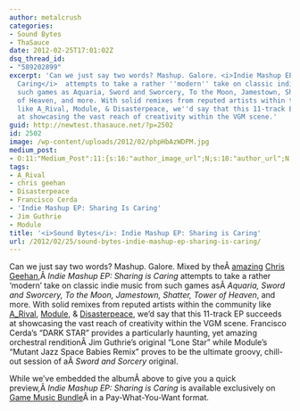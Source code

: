 ```yaml
---
author: metalcrush
categories:
- Sound Bytes
- ThaSauce
date: 2012-02-25T17:01:02Z
dsq_thread_id:
- "589202899"
excerpt: 'Can we just say two words? Mashup. Galore. <i>Indie Mashup EP: Sharing is
  Caring</i>  attempts to take a rather ''modern'' take on classic indie music from
  such games as Aquaria, Sword and Sworcery, To the Moon, Jamestown, Shatter, Tower
  of Heaven, and more. With solid remixes from reputed artists within the community
  like A_Rival, Module, & Disasterpeace, we''d say that this 11-track EP succeeds
  at showcasing the vast reach of creativity within the VGM scene.'
guid: http://newtest.thasauce.net/?p=2502
id: 2502
image: /wp-content/uploads/2012/02/phpHbAzWDPM.jpg
medium_post:
- O:11:"Medium_Post":11:{s:16:"author_image_url";N;s:10:"author_url";N;s:11:"byline_name";N;s:12:"byline_email";N;s:10:"cross_link";N;s:2:"id";N;s:21:"follower_notification";N;s:7:"license";N;s:14:"publication_id";N;s:6:"status";N;s:3:"url";N;}
tags:
- A_Rival
- chris geehan
- Disasterpeace
- Francisco Cerda
- 'Indie Mashup EP: Sharing Is Caring'
- Jim Guthrie
- Module
title: '<i>Sound Bytes</i>: Indie Mashup EP: Sharing is Caring'
url: /2012/02/25/sound-bytes-indie-mashup-ep-sharing-is-caring/
---
```


Can we just say two words? Mashup. Galore. Mixed by theÂ [amazing](http://thasauce.net/2011/08/17/howard-drossin-backs-up-splatterhouse-remixes/) [Chris Geehan](http://hyperduck.co.uk/),Â _Indie Mashup EP: Sharing is Caring_ attempts to take a rather &#8216;modern&#8217; take on classic indie music from such games asÂ _Aquaria, Sword and Sworcery, To the Moon, Jamestown, Shatter, Tower of Heaven_, and more. With solid remixes from reputed artists within the community like [A_Rival](http://blog.planetskill.com/), [Module](http://www.module.co.nz/), & [Disasterpeace](http://disasterpeace.com/), we&#8217;d say that this 11-track EP succeeds at showcasing the vast reach of creativity within the VGM scene. Francisco Cerda&#8217;s &#8220;DARK STAR&#8221; provides a particularly haunting, yet amazing orchestral renditionÂ Jim Guthrie&#8217;s original &#8220;Lone Star&#8221; while Module&#8217;s &#8220;Mutant Jazz Space Babies Remix&#8221; proves to be the ultimate groovy, chill-out session of aÂ _Sword and Sorcery_ original.

While we&#8217;ve embedded the albumÂ above to give you a quick preview,Â _Indie Mashup EP: Sharing is Caring_ is available exclusively on [Game Music Bundle](http://www.gamemusicbundle.com/)Â in a Pay-What-You-Want format.